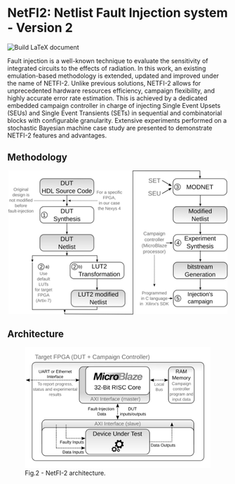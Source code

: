 # NetFI2: Netlist Fault Injection system - Version 2

![Build LaTeX document](https://github.com/arielvinas/NetFi2/workflows/Build%20LaTeX%20document/badge.svg?branch=master)


Fault injection is a well-known technique to evaluate the sensitivity of integrated circuits to the effects of radiation. In this work, an existing emulation-based methodology is extended, updated and improved under the name of NETFI-2. Unlike previous solutions, NETFI-2 allows for unprecedented hardware resources efficiency, campaign flexibility, and highly accurate error rate estimation. This is achieved by a dedicated embedded campaign controller in charge of injecting Single Event Upsets (SEUs) and Single Event Transients (SETs) in sequential and combinatorial blocks with configurable granularity. Extensive experiments performed on a stochastic Bayesian machine case study are presented to demonstrate NETFI-2 features and advantages.

## Methodology

<p align="center">
    <img src="img/netfi2_flow.svg" width="500">
</p>

## Architecture

<p align="center">
<figure>
    <img src="img/netfi2_eng.svg" width="500">
  <figcaption>Fig.2 - NetFI-2 architecture.</figcaption>
</figure>
</p>